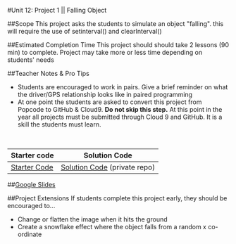#Unit 12: Project 1 || Falling Object


##Scope
This project asks the students to simulate an object "falling". this will require the use of setinterval() and clearInterval() 

##Estimated Completion Time
This project should should take 2 lessons (90 min) to complete. Project may take more or less time depending on students' needs

##Teacher Notes & Pro Tips
* Students are encouraged to work in pairs. Give a brief reminder on what the driver/GPS relationship looks like in paired programming
* At one point the students are asked to convert this project from Popcode to GitHub & Cloud9. **Do not skip this step.** At this point in the year all projects must be submitted through Cloud 9 and GitHub. It is a skill the students must learn.

<br>

| Starter code | Solution Code |
|-------|-------|
|[Starter Code](https://popcode.org/?gist=c153b309d8c2d3b21bfba1149ea9b304) | [Solution Code]() (private repo)|

##[Google Slides](https://docs.google.com/presentation/d/1hR3-M3sHHgfd3Cd_LTojBBLWLurDr_PTgOgsbmK1TU4/edit#slide=id.g12ee5b58a7_1_0)

##Project Extensions
If students complete this project early, they should be encouraged to...

* Change or flatten the image when it hits the ground
* Create a snowflake effect where the object falls from a random x co-ordinate 



